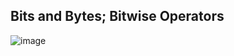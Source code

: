 ## Bits and Bytes; Bitwise Operators

![image](https://github.com/steveLauwh/The-deliberate-practice-of-software-technology/blob/master/Programing%20Language/CS107/Lecture3.png)

